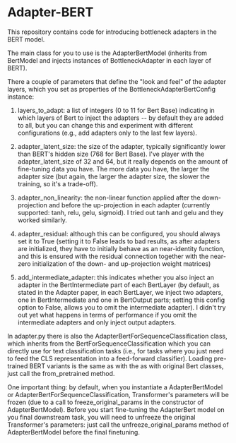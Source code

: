 # Adapter-BERT

This repository contains code for introducing bottleneck adapters in the BERT model.

The main class for you to use is the AdapterBertModel (inherits from BertModel and injects instances of BottleneckAdapter in each layer of BERT).

There a couple of parameters that define the "look and feel" of the adapter layers, which you set as properties of the
BottleneckAdapterBertConfig instance:

1) layers_to_adapt: a list of integers (0 to 11 for Bert Base) indicating in which layers of Bert to inject the adapters -- by
default they are added to all, but you can change this and experiment with different configurations (e.g., add adapters only
to the last few layers).

2) adapter_latent_size: the size of the adapter, typically significantly lower than BERT's hidden size (768 for Bert Base).
I've player with the adapter_latent_size of 32 and 64, but it really depends on the amount of fine-tuning data you have.
The more data you have, the larger the adapter size (but again, the larger the adapter size, the slower the training, so it's
a trade-off).

3) adapter_non_linearity: the non-linear function applied after the down-projection and before the up-projection in each
adapter (currently supported: tanh, relu, gelu, sigmoid). I tried out tanh and gelu and they worked similarly.

4) adapter_residual: although this can be configured, you should always set it to True (setting it to False leads to bad
results, as after adapters are initialized, they have to initially behave as an near-identity function, and this is ensured with
the residual connection together with the near-zero initialization of the down- and up-projection weight matrices)

5) add_intermediate_adapter: this indicates whether you also inject an adapter in the BertIntermediate part of each
BertLayer (by default, as stated in the Adapter paper, in each BertLayer, we inject two adapters, one in BertIntermediate
and one in BertOutput parts; setting this config option to False, allows you to omit the intermediate adapter). I didn't try out
yet what happens in terms of performance if you omit the intermediate adapters and only inject output adapters.

In adapter.py there is also the AdapterBertForSequenceClassification class, which inherits from the
BertForSequenceClassification which you can directly use for text classification tasks (i.e., for tasks where you just need
to feed the CLS representation into a feed-forward classifier). Loading pre-trained BERT variants is the same as with the
as with original Bert classes, just call the from_pretrained method.

One important thing: by default, when you instantiate a AdapterBertModel or AdapterBertForSequenceClassification,
Transformer's parameters will be frozen (due to a call to freeze_original_params in the constructor of AdapterBertModel).
Before you start fine-tuning the AdapterBert model on you final downstream task, you will need to unfreeze the original
Transformer's parameters: just call the unfreeze_original_params method of AdapterBertModel before the final finetuning.
